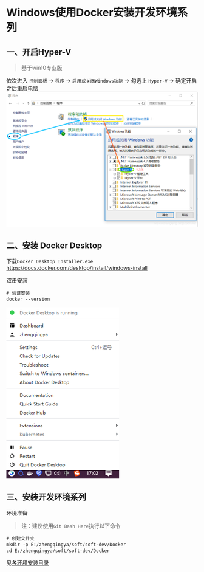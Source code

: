 # Windows使用Docker安装开发环境系列

## 一、开启Hyper-V

> 基于win10专业版

依次进入 `控制面板` -> `程序` -> `启用或关闭Windows功能` -> 勾选上 `Hyper-V` -> 确定开启之后重启电脑
![img.png](images/Hyper-V.png)

## 二、安装 Docker Desktop

下载`Docker Desktop Installer.exe` https://docs.docker.com/desktop/install/windows-install

双击安装

```shell
# 验证安装
docker --version
```

![img.png](images/DockerDesktop.png)

## 三、安装开发环境系列

环境准备

> 注：建议使用`Git Bash Here`执行以下命令

```shell
# 创建文件夹
mkdir -p E:/zhengqingya/soft/soft-dev/Docker
cd E:/zhengqingya/soft/soft-dev/Docker
```

见[各环境安装目录](./各环境)
